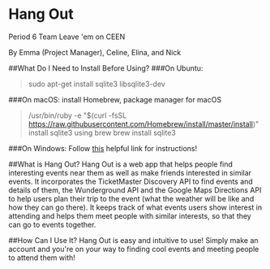 # Hang Out
Period 6 Team Leave 'em on CEEN 

By Emma (Project Manager), Celine, Elina, and Nick

##What Do I Need to Install Before Using?
###On Ubuntu:
> sudo apt-get install sqlite3 libsqlite3-dev

###On macOS:
install Homebrew, package manager for macOS
> /usr/bin/ruby -e "$(curl -fsSL https://raw.githubusercontent.com/Homebrew/install/master/install)"
install sqlite3 using brew
> brew install sqlite3

###On Windows:
Follow [this](http://mislav.net/rails/install-sqlite3/) helpful link for instructions!

##What is Hang Out?
Hang Out is a web app that helps people find interesting events near them as well as
make friends interested in similar events. It incorporates the TicketMaster Discovery
API to find events and details of them, the Wunderground API and the Google Maps
Directions API to help users plan their trip to the event (what the weather will be
like and how they can go there). It keeps track of what events users show interest in
attending and helps them meet people with similar interests, so that they can go to
events together.

##How Can I Use It?
Hang Out is easy and intuitive to use! Simply make an account and you're on your way
to finding cool events and meeting people to attend them with!
